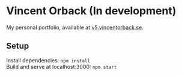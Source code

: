 # Vincent Orback (In development)
My personal portfolio, available at [v5.vincentorback.se](http://v5.vincentorback.se).

## Setup
Install dependencies: `npm install`  
Build and serve at localhost:3000: `npm start`
